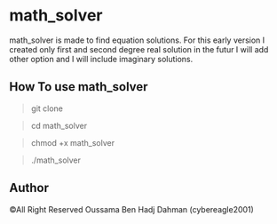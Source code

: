 # math_solver
math_solver is made to find equation solutions.
For this early version I created only first and second degree real solution in the futur I will add other option and I will include imaginary solutions.

## How To use math_solver

> git clone 

> cd math_solver

> chmod +x math_solver

> ./math_solver

## Author 
©All Right Reserved
Oussama Ben Hadj Dahman (cybereagle2001)
